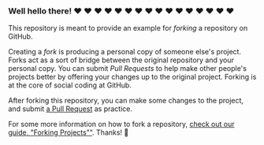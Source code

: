 ### Well hello there!  ❤️ ❤️ ❤️ ❤️ ❤️ ❤️ ❤️ ❤️ ❤️ ❤️ ❤️ ❤️ ❤️ ❤️ ❤️ ❤️

This repository is meant to provide an example for *forking* a repository on GitHub.

Creating a *fork* is producing a personal copy of someone else's project. Forks act as a sort of bridge between the original repository and your personal copy. You can submit *Pull Requests* to help make other people's projects better by offering your changes up to the original project. Forking is at the core of social coding at GitHub.

After forking this repository, you can make some changes to the project, and submit [a Pull Request](https://github.com/octocat/Spoon-Knife/pulls) as practice.

For some more information on how to fork a repository, [check out our guide, "Forking Projects""](http://guides.github.com/overviews/forking/). Thanks! :sparkling_heart:
